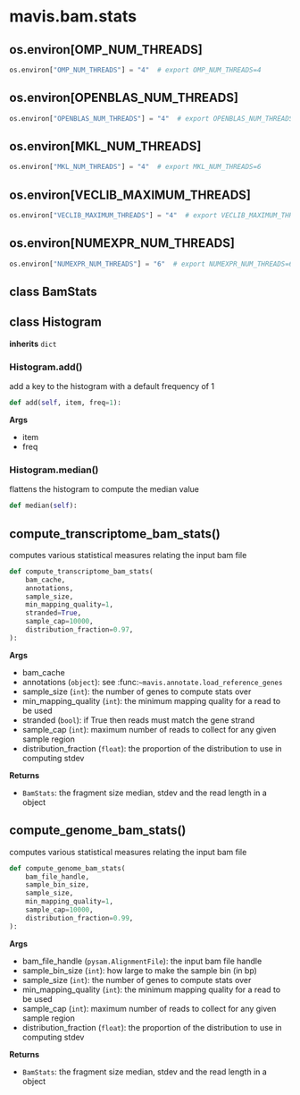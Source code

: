 # mavis.bam.stats

## os.environ[OMP_NUM_THREADS]

```python
os.environ["OMP_NUM_THREADS"] = "4"  # export OMP_NUM_THREADS=4
```

## os.environ[OPENBLAS_NUM_THREADS]

```python
os.environ["OPENBLAS_NUM_THREADS"] = "4"  # export OPENBLAS_NUM_THREADS=4
```

## os.environ[MKL_NUM_THREADS]

```python
os.environ["MKL_NUM_THREADS"] = "4"  # export MKL_NUM_THREADS=6
```

## os.environ[VECLIB_MAXIMUM_THREADS]

```python
os.environ["VECLIB_MAXIMUM_THREADS"] = "4"  # export VECLIB_MAXIMUM_THREADS=4
```

## os.environ[NUMEXPR_NUM_THREADS]

```python
os.environ["NUMEXPR_NUM_THREADS"] = "6"  # export NUMEXPR_NUM_THREADS=6
```

## class BamStats





## class Histogram

**inherits** `dict`

### Histogram.add()

add a key to the histogram with a default frequency of 1

```python
def add(self, item, freq=1):
```

**Args**

- item
- freq

### Histogram.median()

flattens the histogram to compute the median value

```python
def median(self):
```




## compute\_transcriptome\_bam\_stats()

computes various statistical measures relating the input bam file

```python
def compute_transcriptome_bam_stats(
    bam_cache,
    annotations,
    sample_size,
    min_mapping_quality=1,
    stranded=True,
    sample_cap=10000,
    distribution_fraction=0.97,
):
```

**Args**

- bam_cache
- annotations (`object`): see :func:`~mavis.annotate.load_reference_genes`
- sample_size (`int`): the number of genes to compute stats over
- min_mapping_quality (`int`): the minimum mapping quality for a read to be used
- stranded (`bool`): if True then reads must match the gene strand
- sample_cap (`int`): maximum number of reads to collect for any given sample region
- distribution_fraction (`float`): the proportion of the distribution to use in computing stdev

**Returns**

- `BamStats`: the fragment size median, stdev and the read length in a object

## compute\_genome\_bam\_stats()

computes various statistical measures relating the input bam file

```python
def compute_genome_bam_stats(
    bam_file_handle,
    sample_bin_size,
    sample_size,
    min_mapping_quality=1,
    sample_cap=10000,
    distribution_fraction=0.99,
):
```

**Args**

- bam_file_handle (`pysam.AlignmentFile`): the input bam file handle
- sample_bin_size (`int`): how large to make the sample bin (in bp)
- sample_size (`int`): the number of genes to compute stats over
- min_mapping_quality (`int`): the minimum mapping quality for a read to be used
- sample_cap (`int`): maximum number of reads to collect for any given sample region
- distribution_fraction (`float`): the proportion of the distribution to use in computing stdev

**Returns**

- `BamStats`: the fragment size median, stdev and the read length in a object
